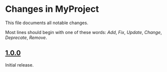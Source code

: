 # Changes in MyProject
This file documents all notable changes.

Most lines should begin with one of these words:
*Add*, *Fix*, *Update*, *Change*, *Deprecate*, *Remove*.

<!--
## [Unreleased](https://github.com/sharpjs/MyProject/compare/release/1.0.1..HEAD)
(none)

## [1.0.1](https://github.com/sharpjs/MyProject/compare/release/1.0.0..release/1.0.1)
Future release.
-->

## [1.0.0](https://github.com/sharpjs/MyProject/tree/release/1.0.0)
Initial release.

<!--
  Copyright 2022 Jeffrey Sharp

  Permission to use, copy, modify, and distribute this software for any
  purpose with or without fee is hereby granted, provided that the above
  copyright notice and this permission notice appear in all copies.

  THE SOFTWARE IS PROVIDED "AS IS" AND THE AUTHOR DISCLAIMS ALL WARRANTIES
  WITH REGARD TO THIS SOFTWARE INCLUDING ALL IMPLIED WARRANTIES OF
  MERCHANTABILITY AND FITNESS. IN NO EVENT SHALL THE AUTHOR BE LIABLE FOR
  ANY SPECIAL, DIRECT, INDIRECT, OR CONSEQUENTIAL DAMAGES OR ANY DAMAGES
  WHATSOEVER RESULTING FROM LOSS OF USE, DATA OR PROFITS, WHETHER IN AN
  ACTION OF CONTRACT, NEGLIGENCE OR OTHER TORTIOUS ACTION, ARISING OUT OF
  OR IN CONNECTION WITH THE USE OR PERFORMANCE OF THIS SOFTWARE.
-->
